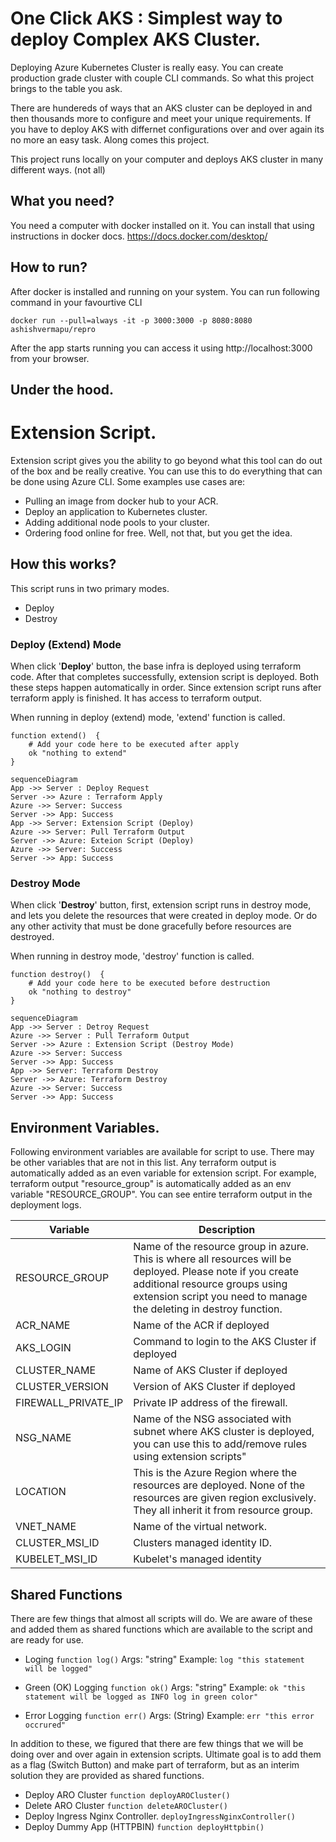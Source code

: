 # One Click AKS : Simplest way to deploy Complex AKS Cluster.

Deploying Azure Kubernetes Cluster is really easy. You can create production grade cluster with couple CLI commands. So what this project brings to the table you ask.

There are hundereds of ways that an AKS cluster can be deployed in and then thousands more to configure and meet your unique requirements. If you have to deploy AKS with differnet configurations over and over again its no more an easy task. Along comes this project.

This project runs locally on your computer and deploys AKS cluster in many different ways. (not all)

## What you need?

You need a computer with docker installed on it. You can install that using instructions in docker docs. https://docs.docker.com/desktop/

## How to run?

After docker is installed and running on your system. You can run following command in your favourtive CLI

`docker run --pull=always -it -p 3000:3000 -p 8080:8080 ashishvermapu/repro`

After the app starts running you can access it using http://localhost:3000 from your browser.

## Under the hood.

# Extension Script.

Extension script gives you the ability to go beyond what this tool can do out of the box and be really creative. You can use this to do everything that can be done using Azure CLI. Some examples use cases are:

-   Pulling an image from docker hub to your ACR.
-   Deploy an application to Kubernetes cluster.
-   Adding additional node pools to your cluster.
-   Ordering food online for free. Well, not that, but you get the idea.

## How this works?

This script runs in two primary modes.

-   Deploy
-   Destroy

### Deploy (Extend) Mode

When click '**Deploy**' button, the base infra is deployed using terraform code. After that completes successfully, extension script is deployed. Both these steps happen automatically in order. Since extension script runs after terraform apply is finished. It has access to terraform output.

When running in deploy (extend) mode, 'extend' function is called.

```
function extend()  {
	# Add your code here to be executed after apply
	ok "nothing to extend"
}
```

```mermaid
sequenceDiagram
App ->> Server : Deploy Request
Server ->> Azure : Terraform Apply
Azure ->> Server: Success
Server ->> App: Success
App ->> Server: Extension Script (Deploy)
Azure ->> Server: Pull Terraform Output
Server ->> Azure: Exteion Script (Deploy)
Azure ->> Server: Success
Server ->> App: Success
```

### Destroy Mode

When click '**Destroy**' button, first, extension script runs in destroy mode, and lets you delete the resources that were created in deploy mode. Or do any other activity that must be done gracefully before resources are destroyed.

When running in destroy mode, 'destroy' function is called.

```
function destroy()  {
	# Add your code here to be executed before destruction
	ok "nothing to destroy"
}
```

```mermaid
sequenceDiagram
App ->> Server : Detroy Request
Azure ->> Server : Pull Terraform Output
Server ->> Azure : Extension Script (Destroy Mode)
Azure ->> Server: Success
Server ->> App: Success
App ->> Server: Terraform Destroy
Server ->> Azure: Terraform Destroy
Azure ->> Server: Success
Server ->> App: Success
```

## Environment Variables.

Following environment variables are available for script to use. There may be other variables that are not in this list. Any terraform output is automatically added as an even variable for extension script. For example, terraform output "resource_group" is automatically added as an env variable "RESOURCE_GROUP". You can see entire terraform output in the deployment logs.

| Variable            | Description                                                                                                                                                                                                         |
| ------------------- | ------------------------------------------------------------------------------------------------------------------------------------------------------------------------------------------------------------------- |
| RESOURCE_GROUP      | Name of the resource group in azure. This is where all resources will be deployed. Please note if you create additional resource groups using extension script you need to manage the deleting in destroy function. |
| ACR_NAME            | Name of the ACR if deployed                                                                                                                                                                                         |
| AKS_LOGIN           | Command to login to the AKS Cluster if deployed                                                                                                                                                                     |
| CLUSTER_NAME        | Name of AKS Cluster if deployed                                                                                                                                                                                     |
| CLUSTER_VERSION     | Version of AKS Cluster if deployed                                                                                                                                                                                  |
| FIREWALL_PRIVATE_IP | Private IP address of the firewall.                                                                                                                                                                                 |
| NSG_NAME            | Name of the NSG associated with subnet where AKS cluster is deployed, you can use this to add/remove rules using extension scripts"                                                                                 |
| LOCATION            | This is the Azure Region where the resources are deployed. None of the resources are given region exclusively. They all inherit it from resource group.                                                             |
| VNET_NAME           | Name of the virtual network.                                                                                                                                                                                        |
| CLUSTER_MSI_ID      | Clusters managed identity ID.                                                                                                                                                                                       |
| KUBELET_MSI_ID      | Kubelet's managed identity                                                                                                                                                                                          |

## Shared Functions

There are few things that almost all scripts will do. We are aware of these and added them as shared functions which are available to the script and are ready for use.

-   Loging
    `function log()`
    Args: "string"
    Example: `log "this statement will be logged"`

-   Green (OK) Logging
    `function ok()`
    Args: "string"
    Example: `ok "this statement will be logged as INFO log in green color"`

-   Error Logging
    `function err()`
    Args: (String)
    Example: `err "this error occrured"`

In addition to these, we figured that there are few things that we will be doing over and over again in extension scripts. Ultimate goal is to add them as a flag (Switch Button) and make part of terraform, but as an interim solution they are provided as shared functions.

-   Deploy ARO Cluster
    `function deployAROCluster()`
-   Delete ARO Cluster
    `function deleteAROCluster()`
-   Deploy Ingress Nginx Controller.
    `deployIngressNginxController()`
-   Deploy Dummy App (HTTPBIN)
    `function deployHttpbin()`
